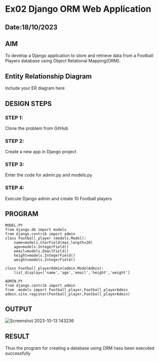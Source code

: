 # Ex02 Django ORM Web Application
## Date:18/10/2023

## AIM
To develop a Django application to store and retrieve data from a Football Players database using Object Relational Mapping(ORM).

## Entity Relationship Diagram

Include your ER diagram here

## DESIGN STEPS

### STEP 1:
Clone the problem from GitHub

### STEP 2:
Create a new app in Django project

### STEP 3:
Enter the code for admin.py and models.py

### STEP 4:
Execute Django admin and create 10 Football players

## PROGRAM
```
MODEL.PY
from django.db import models
from django.contrib import admin
class Football_player (models.Model):
    name=models.CharField(max_length=20)
    age=models.IntegerField()
    email=models.EmailField()
    height=models.IntegerField()
    weight=models.IntegerField()

class Football_playerAdmin(admin.ModelAdmin):
    list_display=['name','age','email','height','weight']

ADMIN.PY
from django.contrib import admin
from .models import Football_player,Football_playerAdmin
admin.site.register(Football_player,Football_playerAdmin)
```



## OUTPUT
![Screenshot 2023-10-13 143236](https://github.com/SHARUKESHR/ORM/assets/144870484/59a2bc2c-bf6f-4b9f-8caf-ba34b52f6d98)


## RESULT
Thus the program for creating a database using ORM hass been executed successfully
